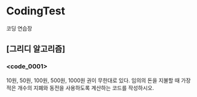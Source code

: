 # CodingTest
코딩 연습장

## [그리디 알고리즘]  
### <code_0001>  
10원, 50원, 100원, 500원, 1000원 권이 무한대로 있다. 임의의 돈을 지불할 때 가장 적은 개수의 지폐와 동전을 사용하도록 계산하는 코드를 작성하시오.

